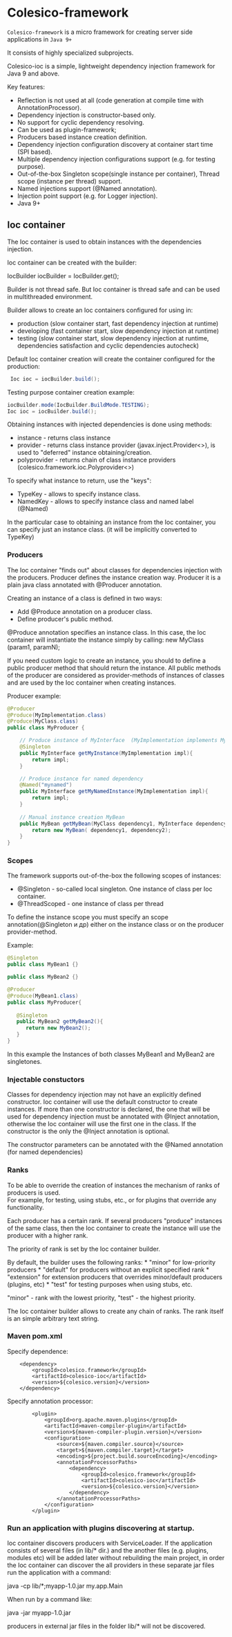 # Colesico-framework

`Colesico-framework` is a micro framework for creating server side applications in `Java 9+`

It consists of highly specialized subprojects.

Colesico-ioc is a simple, lightweight dependency injection framework for Java 9 and above.

Key features:

* Reflection is not used at all (code generation at compile time with AnnotationProcessor).
* Dependency injection is constructor-based only.
* No support for cyclic dependency resolving.
* Can be used as plugin-framework;
* Producers based instance creation definition.
* Dependency injection configuration discovery at container start time (SPI based).
* Multiple dependency injection configurations support (e.g. for testing purpose).
* Out-of-the-box Singleton scope(single instance per container), Thread scope (instance per thread) support.
* Named injections support (@Named annotation).
* Injection point support (e.g. for Logger injection).
* Java 9+


## Ioc container

The Ioc container is used to obtain instances with the dependencies injection.

Ioc container can be created with the builder:

IocBuilder iocBuilder = IocBuilder.get();

Builder is not thread safe. But Ioc container is thread safe and can be used in multithreaded environment.

Builder allows to create an Ioc containers configured for using in:

* production (slow container start, fast dependency injection at runtime)
* developing  (fast container start, slow dependency injection at runtime)
* testing  (slow container start, slow dependency injection at runtime, dependencies satisfaction and cyclic dependencies autocheck)

Default Ioc container creation will create the container configured for the production:

```java
 Ioc ioc = iocBuilder.build();
```
Testing purpose container creation example:


```java
iocBuilder.mode(IocBuilder.BuildMode.TESTING);
Ioc ioc = iocBuilder.build();
```

Obtaining instances with injected dependencies is done using methods:
* instance - returns class instance
* provider - returns class instance provider  (javax.inject.Provider<>), is used to "deferred" instance obtaining/creation.
* polyprovider  - returns chain of class instance providers (colesico.framework.ioc.Polyprovider<>)

To specify what instance to return, use the "keys":

* TypeKey - allows to specify instance class.
* NamedKey - allows to specify instance class and named label (@Named)

In the particular case to obtaining an instance from the Ioc container, you can specify just an instance class. (it will be implicitly converted to TypeKey)

### Producers

The Ioc container "finds out" about classes for dependencies injection with the producers.
Producer defines the instance creation way. Producer it is a plain java class annotated with @Producer annotation.

Creating an instance of a class is defined in two ways:
* Add @Produce annotation on a producer class.
* Define producer's public method. 

@Produce annotation specifies an instance class. In this case, the Ioc container will instantiate the instance simply by calling: new MyClass (param1, paramN);

If you need custom logic to create an instance, you should to define a public producer method that should return the instance.
All public methods of the producer are considered as provider-methods of instances of classes and are used by the Ioc container when creating instances.

Producer example:

```java
@Producer
@Produce(MyImplementation.class)
@Produce(MyClass.class)
public class MyProducer {

    // Produce instance of MyInterface  (MyImplementation implements MyInterface) 
    @Singleton
    public MyInterface getMyInstance(MyImplementation impl){
        return impl;
    }

    // Produce instance for named dependency
    @Named("mynamed")
    public MyInterface getMyNamedInstance(MyImplementation impl){
        return impl;
    }
    
    // Manual instance creation MyBean
    public MyBean getMyBean(MyClass dependency1, MyInterface dependency2){
        return new MyBean( dependency1, dependency2);
    }
}
```

### Scopes

The framework supports out-of-the-box the following scopes of instances:

* @Singleton - so-called local singleton. One instance of class per Ioc container.
* @ThreadScoped - one instance of class per thread


To define the instance scope you must specify an scope annotation(@Singleton и др) either on the instance class or on the producer provider-method.

Example:

```java
@Singleton
public class MyBean1 {}

public class MyBean2 {}

@Producer
@Produce(MyBean1.class)
public class MyProducer{
   
   @Singleton
   public MyBean2 getMyBean2(){
      return new MyBean2();
   }
}
```

In this example the Instances of both classes MyBean1 and MyBean2 are singletones.

### Injectable constuctors

Classes for  dependency injection may not have an explicitly defined constructor. Ioc container will use the default constructor to create instances.
If more than one constructor is declared, the one that will be used for dependency injection must be annotated
with @Inject annotation, otherwise the Ioc container will use the first one in the class.
If the constructor is the only the @Inject annotation is optional.

The constructor parameters can be annotated with the @Named annotation (for named dependencies)

### Ranks

To be able to override the creation of instances the mechanism of ranks of producers is used.  
For example, for testing, using stubs, etc., or for plugins that override any functionality.

Each producer has a certain rank. If several producers "produce" instances of the same class,
then the Ioc container to create the instance will use the producer with a higher rank.

The priority of rank  is set by the Ioc container builder.

By default, the builder uses the following ranks:
    * "minor" for low-priority producers
    * "default" for producers without an explicit specified rank
    * "extension" for extension producers that overrides minor/default producers (plugins, etc)
    * "test" for testing purposes when using stubs, etc.
    
"minor" - rank with the lowest priority, "test" - the highest priority.

The Ioc container builder allows to create any chain of ranks.
The rank itself is an simple arbitrary text string.

### Maven pom.xml

Specify dependence:

        <dependency>
            <groupId>colesico.framework</groupId>
            <artifactId>colesico-ioc</artifactId>
            <version>${colesico.version}</version>
        </dependency>
        
Specify annotation processor:

            <plugin>
                <groupId>org.apache.maven.plugins</groupId>
                <artifactId>maven-compiler-plugin</artifactId>
                <version>${maven-compiler-plugin.version}</version>
                <configuration>
                    <source>${maven.compiler.source}</source>
                    <target>${maven.compiler.target}</target>
                    <encoding>${project.build.sourceEncoding}</encoding>
                    <annotationProcessorPaths>
                        <dependency>
                            <groupId>colesico.framework</groupId>
                            <artifactId>colesico-ioc</artifactId>
                            <version>${colesico.version}</version>
                        </dependency>
                    </annotationProcessorPaths>
                </configuration>
            </plugin>        
        

### Run an application with plugins discovering at startup.

Ioc container discovers producers with  ServiceLoader.
If the application consists of several files (in lib/* dir.)  and the another files (e.g. plugins, modules etc) will be added later 
without rebuilding the main project, in order the Ioc container can discover the all providers in these separate jar files run the application with a command:

java -cp lib/*;myapp-1.0.jar my.app.Main 

When run by a command like:
 
 java -jar  myapp-1.0.jar 
 
producers in external jar files in the folder lib/* will not be discovered.

